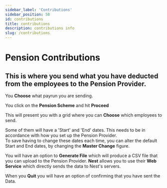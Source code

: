 ```yaml
---
sidebar_label: 'Contributions'
sidebar_position: 50
id: contributions
title: contributions
description: contributions info
slug: /contributions
---
```


# Pension Contributions

## This is where you send what you have deducted from the employees to the Pension Provider.

You **Choose** what payrun you are sending.

You click on the **Pension Scheme** and hit **Proceed**

 

This will present you with a grid where you can **Choose** which employees to send.

Some of them will have a 'Start' and 'End' dates. This needs to be in accordance with how you set up the Pension Provider.\
To save having to change these dates each time, you can alter the default Start and End dates, by changing the **Master Change** figure.


You will have an option to **Generate File** which will produce a CSV file that you can upload to the Pension Provider.
**Nest** allows you to use their **Web Service** which directly sends the data to Nest's servers.

When you **Quit** you will have an option of confirming that you have sent the Data.
